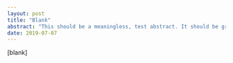 ```yaml
---
layout: post
title: "Blank"
abstract: "This should be a meaningless, test abstract. It should be gray. It should wrap on the page and should have some blank lines structured around it."
date: 2019-07-07
---
```


[blank]
